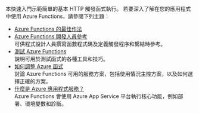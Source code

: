
本快速入門示範簡單的基本 HTTP 觸發函式執行。 若要深入了解在您的應用程式中使用 Azure Functions，請參閱下列主題︰

* [Azure Functions 的最佳作法](../articles/azure-functions/functions-best-practices.md)
* [Azure Functions 開發人員參考](../articles/azure-functions/functions-reference.md)  
  可供程式設計人員撰寫函數程式碼及定義觸發程序和繫結時參考。
* [測試 Azure Functions](../articles/azure-functions/functions-test-a-function.md)  
  說明可用於測試函式的各種工具和技巧。
* [如何調整 Azure 函式](../articles/azure-functions/functions-scale.md)  
  討論 Azure Functions 可用的服務方案，包括使用情況主控方案，以及如何選擇正確的方案。 
* [什麼是 Azure 應用程式服務？](../articles/app-service/app-service-value-prop-what-is.md)  
  Azure Functions 會使用 Azure App Service 平台執行核心功能，例如部署、環境變數和診斷。 